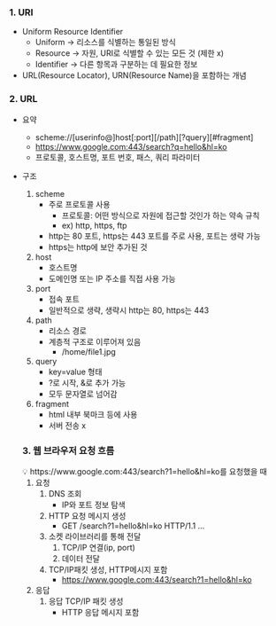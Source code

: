 ### 1. URI

- Uniform Resource Identifier
    - Uniform → 리소스를 식별하는 통일된 방식
    - Resource → 자원, URI로 식별할 수 있는 모든 것 (제한 x)
    - Identifier → 다른 항목과 구분하는 데 필요한 정보
- URL(Resource Locator), URN(Resource Name)을 포함하는 개념

### 2. URL

- 요약
    - scheme://[userinfo@]host[:port][/path][?query][#fragment]
    - https://www.google.com:443/search?q=hello&hl=ko
    - 프로토콜, 호스트명, 포트 번호, 패스, 쿼리 파라미터
- 구조
    1. scheme
        - 주로 프로토콜 사용
            - 프로토콜: 어떤 방식으로 자원에 접근할 것인가 하는 약속 규칙
            - ex) http, https, ftp
        - http는 80 포트, https는 443 포트를 주로 사용, 포트는 생략 가능
        - https는 http에 보안 추가된 것
    2. host
        - 호스트명
        - 도메인명 또는 IP 주소를 직접 사용 가능
    3. port
        - 접속 포트
        - 일반적으로 생략, 생략시 http는 80, https는 443
    4. path
        - 리소스 경로
        - 계층적 구조로 이루어져 있음
            - /home/file1.jpg
    5. query
        - key=value 형태
        - ?로 시작, &로 추가 가능
        - 모두 문자열로 넘어감
    6. fragment
        - html 내부 북마크 등에 사용
        - 서버 전송 x
    
    ### 3. 웹 브라우저 요청 흐름
    
    <aside>
    💡 https://www.google.com:443/search?1=hello&hl=ko를 요청했을 때
    
    </aside>
    
    1. 요청
        1. DNS 조회
            - IP와 포트 정보 탐색
        2. HTTP 요청 메시지 생성
            - GET /search?1=hello&hl=ko HTTP/1.1 ...
        3. 소켓 라이브러리를 통해 전달
            1. TCP/IP 연결(ip, port)
            2. 데이터 전달
        4. TCP/IP패킷 생성, HTTP메시지 포함
            - https://www.google.com:443/search?1=hello&hl=ko
    2. 응답
        1. 응답 TCP/IP 패킷 생성
            - HTTP 응답 메시지 포함